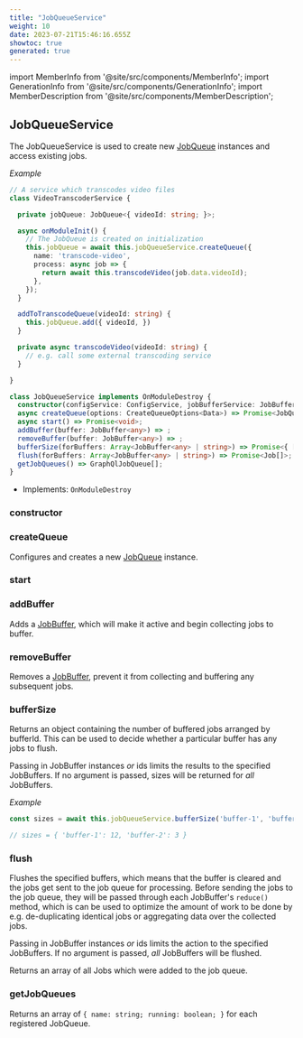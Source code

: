 ```yaml
---
title: "JobQueueService"
weight: 10
date: 2023-07-21T15:46:16.655Z
showtoc: true
generated: true
---
```

<!-- This file was generated from the Vendure source. Do not modify. Instead, re-run the "docs:build" script -->
import MemberInfo from '@site/src/components/MemberInfo';
import GenerationInfo from '@site/src/components/GenerationInfo';
import MemberDescription from '@site/src/components/MemberDescription';


## JobQueueService

<GenerationInfo sourceFile="packages/core/src/job-queue/job-queue.service.ts" sourceLine="48" packageName="@vendure/core" />

The JobQueueService is used to create new <a href='/reference/typescript-api/job-queue/#jobqueue'>JobQueue</a> instances and access
existing jobs.

*Example*

```ts
// A service which transcodes video files
class VideoTranscoderService {

  private jobQueue: JobQueue<{ videoId: string; }>;

  async onModuleInit() {
    // The JobQueue is created on initialization
    this.jobQueue = await this.jobQueueService.createQueue({
      name: 'transcode-video',
      process: async job => {
        return await this.transcodeVideo(job.data.videoId);
      },
    });
  }

  addToTranscodeQueue(videoId: string) {
    this.jobQueue.add({ videoId, })
  }

  private async transcodeVideo(videoId: string) {
    // e.g. call some external transcoding service
  }

}
```

```ts title="Signature"
class JobQueueService implements OnModuleDestroy {
  constructor(configService: ConfigService, jobBufferService: JobBufferService)
  async createQueue(options: CreateQueueOptions<Data>) => Promise<JobQueue<Data>>;
  async start() => Promise<void>;
  addBuffer(buffer: JobBuffer<any>) => ;
  removeBuffer(buffer: JobBuffer<any>) => ;
  bufferSize(forBuffers: Array<JobBuffer<any> | string>) => Promise<{ [bufferId: string]: number }>;
  flush(forBuffers: Array<JobBuffer<any> | string>) => Promise<Job[]>;
  getJobQueues() => GraphQlJobQueue[];
}
```
* Implements: <code>OnModuleDestroy</code>



<div className="members-wrapper">

### constructor

<MemberInfo kind="method" type="(configService: ConfigService, jobBufferService: JobBufferService) => JobQueueService"   />


### createQueue

<MemberInfo kind="method" type="(options: <a href='/reference/typescript-api/job-queue/types#createqueueoptions'>CreateQueueOptions</a>&#60;Data&#62;) => Promise&#60;<a href='/reference/typescript-api/job-queue/#jobqueue'>JobQueue</a>&#60;Data&#62;&#62;"   />

Configures and creates a new <a href='/reference/typescript-api/job-queue/#jobqueue'>JobQueue</a> instance.
### start

<MemberInfo kind="method" type="() => Promise&#60;void&#62;"   />


### addBuffer

<MemberInfo kind="method" type="(buffer: <a href='/reference/typescript-api/job-queue/job-buffer#jobbuffer'>JobBuffer</a>&#60;any&#62;) => "  since="1.3.0"  />

Adds a <a href='/reference/typescript-api/job-queue/job-buffer#jobbuffer'>JobBuffer</a>, which will make it active and begin collecting
jobs to buffer.
### removeBuffer

<MemberInfo kind="method" type="(buffer: <a href='/reference/typescript-api/job-queue/job-buffer#jobbuffer'>JobBuffer</a>&#60;any&#62;) => "  since="1.3.0"  />

Removes a <a href='/reference/typescript-api/job-queue/job-buffer#jobbuffer'>JobBuffer</a>, prevent it from collecting and buffering any
subsequent jobs.
### bufferSize

<MemberInfo kind="method" type="(forBuffers: Array&#60;<a href='/reference/typescript-api/job-queue/job-buffer#jobbuffer'>JobBuffer</a>&#60;any&#62; | string&#62;) => Promise&#60;{ [bufferId: string]: number }&#62;"  since="1.3.0"  />

Returns an object containing the number of buffered jobs arranged by bufferId. This
can be used to decide whether a particular buffer has any jobs to flush.

Passing in JobBuffer instances _or_ ids limits the results to the specified JobBuffers.
If no argument is passed, sizes will be returned for _all_ JobBuffers.

*Example*

```ts
const sizes = await this.jobQueueService.bufferSize('buffer-1', 'buffer-2');

// sizes = { 'buffer-1': 12, 'buffer-2': 3 }
```
### flush

<MemberInfo kind="method" type="(forBuffers: Array&#60;<a href='/reference/typescript-api/job-queue/job-buffer#jobbuffer'>JobBuffer</a>&#60;any&#62; | string&#62;) => Promise&#60;<a href='/reference/typescript-api/job-queue/job#job'>Job</a>[]&#62;"  since="1.3.0"  />

Flushes the specified buffers, which means that the buffer is cleared and the jobs get
sent to the job queue for processing. Before sending the jobs to the job queue,
they will be passed through each JobBuffer's `reduce()` method, which is can be used
to optimize the amount of work to be done by e.g. de-duplicating identical jobs or
aggregating data over the collected jobs.

Passing in JobBuffer instances _or_ ids limits the action to the specified JobBuffers.
If no argument is passed, _all_ JobBuffers will be flushed.

Returns an array of all Jobs which were added to the job queue.
### getJobQueues

<MemberInfo kind="method" type="() => GraphQlJobQueue[]"   />

Returns an array of `{ name: string; running: boolean; }` for each
registered JobQueue.


</div>
